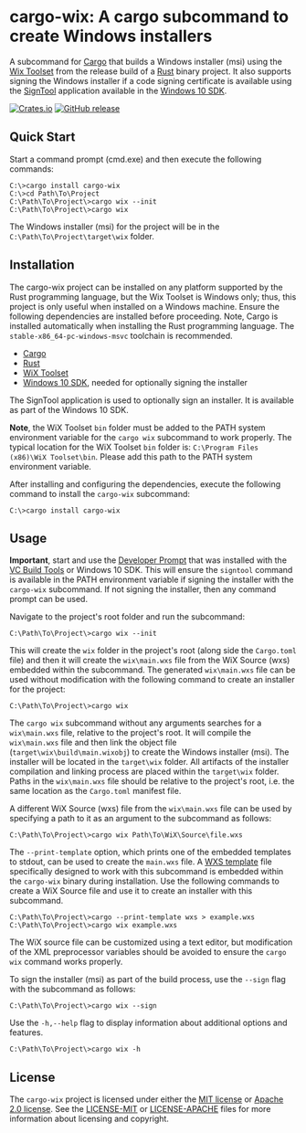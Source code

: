 # cargo-wix: A cargo subcommand to create Windows installers

A subcommand for [Cargo](http://doc.crates.io/) that builds a Windows installer (msi) using the [Wix Toolset](http://wixtoolset.org/) from the release build of a [Rust](https://www.rust-lang.org) binary project. It also supports signing the Windows installer if a code signing certificate is available using the [SignTool](https://msdn.microsoft.com/en-us/library/windows/desktop/aa387764(v=vs.85).aspx) application available in the [Windows 10 SDK](https://developer.microsoft.com/en-us/windows/downloads/windows-10-sdk).

[![Crates.io](http://meritbadge.herokuapp.com/cargo-wix)](https://crates.io/crates/cargo-wix)
[![GitHub release](https://img.shields.io/github/release/qubyte/rubidium.svg)](https://github.com/volks73/cargo-wix/releases)

## Quick Start

Start a command prompt (cmd.exe) and then execute the following commands:

```dos
C:\>cargo install cargo-wix
C:\>cd Path\To\Project
C:\Path\To\Project\>cargo wix --init
C:\Path\To\Project\>cargo wix
```

The Windows installer (msi) for the project will be in the `C:\Path\To\Project\target\wix` folder.

## Installation

The cargo-wix project can be installed on any platform supported by the Rust programming language, but the Wix Toolset is Windows only; thus, this project is only useful when installed on a Windows machine. Ensure the following dependencies are installed before proceeding. Note, Cargo is installed automatically when installing the Rust programming language. The `stable-x86_64-pc-windows-msvc` toolchain is recommended.

- [Cargo](http://doc.crates.io)
- [Rust](https://www.rust-lang.org)
- [WiX Toolset](http://wixtoolset.org)
- [Windows 10 SDK](https://developer.microsoft.com/en-us/windows/downloads/windows-10-sdk), needed for optionally signing the installer

The SignTool application is used to optionally sign an installer. It is available as part of the Windows 10 SDK.

__Note__, the WiX Toolset `bin` folder must be added to the PATH system environment variable for the `cargo wix` subcommand to work properly. The typical location for the WiX Toolset `bin` folder is: `C:\Program Files (x86)\WiX Toolset\bin`. Please add this path to the PATH system environment variable.

After installing and configuring the dependencies, execute the following command to install the `cargo-wix` subcommand:

```dos
C:\>cargo install cargo-wix
```

## Usage

__Important__, start and use the [Developer Prompt](https://msdn.microsoft.com/en-us/library/f35ctcxw.aspx) that was installed with the [VC Build Tools](http://landinghub.visualstudio.com/visual-cpp-build-tools) or Windows 10 SDK. This will ensure the `signtool` command is available in the PATH environment variable if signing the installer with the `cargo-wix` subcommand. If not signing the installer, then any command prompt can be used. 

Navigate to the project's root folder and run the subcommand:

```dos
C:\Path\To\Project\>cargo wix --init
```

This will create the `wix` folder in the project's root (along side the `Cargo.toml` file) and then it will create the `wix\main.wxs` file from the WiX Source (wxs) embedded within the subcommand. The generated `wix\main.wxs` file can be used without modification with the following command to create an installer for the project:

```dos
C:\Path\To\Project\>cargo wix
```

The `cargo wix` subcommand without any arguments searches for a `wix\main.wxs` file, relative to the project's root. It will compile the `wix\main.wxs` file and then link the object file (`target\wix\build\main.wixobj`) to create the Windows installer (msi). The installer will be located in the `target\wix` folder. All artifacts of the installer compilation and linking process are placed within the `target\wix` folder. Paths in the `wix\main.wxs` file should be relative to the project's root, i.e. the same location as the `Cargo.toml` manifest file. 

A different WiX Source (wxs) file from the `wix\main.wxs` file can be used by specifying a path to it as an argument to the subcommand as follows:

```dos
C:\Path\To\Project\>cargo wix Path\To\WiX\Source\file.wxs
```

The `--print-template` option, which prints one of the embedded templates to stdout, can be used to create the `main.wxs` file. A [WXS template](https://github.com/volks73/cargo-wix/blob/master/src/main.wxs.mustache) file specifically designed to work with this subcommand is embedded within the `cargo-wix` binary during installation. Use the following commands to create a WiX Source file and use it to create an installer with this subcommand.

```dos
C:\Path\To\Project\>cargo --print-template wxs > example.wxs
C:\Path\To\Project\>cargo wix example.wxs
```

The WiX source file can be customized using a text editor, but modification of the XML preprocessor variables should be avoided to ensure the `cargo wix` command works properly. 

To sign the installer (msi) as part of the build process, use the `--sign` flag with the subcommand as follows:

```dos
C:\Path\To\Project\>cargo wix --sign
```

Use the `-h,--help` flag to display information about additional options and features.

```dos
C:\Path\To\Project\>cargo wix -h
```

## License

The `cargo-wix` project is licensed under either the [MIT license](https://opensource.org/licenses/MIT) or [Apache 2.0 license](http://www.apache.org/licenses/LICENSE-2.0). See the [LICENSE-MIT](https://github.com/volks73/cargo-wix/blob/master/LICENSE-MIT) or [LICENSE-APACHE](https://github.com/volks73/cargo-wix/blob/master/LICENSE-APACHE) files for more information about licensing and copyright.

